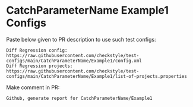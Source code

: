 # CatchParameterName Example1 Configs
Paste below given to PR description to use such test configs:
```
Diff Regression config: https://raw.githubusercontent.com/checkstyle/test-configs/main/CatchParameterName/Example1/config.xml
Diff Regression projects: https://raw.githubusercontent.com/checkstyle/test-configs/main/CatchParameterName/Example1/list-of-projects.properties
```
Make comment in PR:
```
Github, generate report for CatchParameterName/Example1
```

